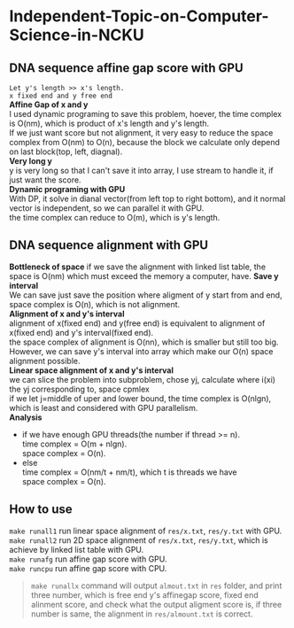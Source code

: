 # Independent-Topic-on-Computer-Science-in-NCKU  
## DNA sequence affine gap score with GPU  
`Let y's length >> x's length.`  
`x fixed end and y free end`  
**Affine Gap of x and y**  
I used dynamic programing to save this problem, hoever, the time complex is O(nm), which is product of x's length and y's length.  
If we just want score but not alignment, it very easy to reduce the space complex from O(nm) to O(n), because the block we calculate only depend on last block(top, left, diagnal).  
**Very long y**  
y is very long so that I can't save it into array, I use stream to handle it, if just want the score.  
**Dynamic programing with GPU**  
With DP, it solve in dianal vector(from left top to right bottom), and it normal vector is independent, so we can parallel it with GPU.  
the time complex can reduce to O(m), which is y's length.  
## DNA sequence alignment with GPU  
**Bottleneck of space**
if we save the alignment with linked list table, the space is O(nm) which must exceed the memory a computer, have.
**Save y interval**  
We can save just save the position where aligment of y start from and end, space complex is O(n), which is not alignment.  
**Alignment of x and y's interval**  
alignment of x(fixed end) and y(free end) is equivalent to alignment of x(fixed end) and y's interval(fixed end).  
the space complex of alignment is O(nn), which is smaller but still too big. However, we can save y's interval into array which make our O(n) space alignment possible.  
**Linear space alignment of x and y's interval**  
we can slice the problem into subproblem, chose yj, calculate where i(xi) the yj corresponding to, space cpmlex  
if we let j=middle of uper and lower bound, the time complex is O(nlgn),  which is least and considered with GPU parallelism.  
**Analysis**  
* if we have enough GPU threads(the number if thread >= n).  
time complex = O(m + nlgn).  
space complex = O(n).  
* else  
time complex = O(nm/t + nm/t), which t is threads we have  
space complex = O(n).  
## How to use  
`make runall1` run linear space alignment of `res/x.txt`, `res/y.txt` with GPU.  
`make runall2` run 2D space alignment of `res/x.txt`, `res/y.txt`, which is achieve by linked list table with GPU.  
`make runafg` run affine gap score with GPU.  
`make runcpu` run affine gap score with CPU.  
> `make runallx` command will output `almout.txt` in `res` folder, and print three number, which is free end y's affinegap score, fixed end alinment score, and check what the output aligment score is, if three number is same, the alignment in `res/almount.txt` is correct.  
